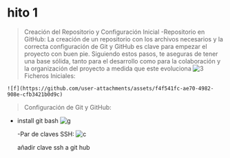 # hito 1
  >Creación del Repositorio y Configuración Inicial
-Repositorio en GitHub: La creación de un repositorio con los archivos necesarios y la correcta configuración de Git y GitHub es clave para empezar el proyecto con buen pie. Siguiendo estos pasos, te aseguras de tener una base sólida, tanto para el desarrollo como para la colaboración y la organización del proyecto a medida que este evoluciona
    ![3](https://github.com/user-attachments/assets/922fd472-8485-4c78-bed1-5e683336cfe5)
>Ficheros Iniciales:

    ![f](https://github.com/user-attachments/assets/f4f541fc-ae70-4982-908e-cfb3421b0d9c)

>Configuración de Git y GitHub:
  - install git bash
    ![g](https://github.com/user-attachments/assets/03251443-71bd-4c3f-af62-79825b7cf55a)

    -Par de claves SSH:
     ![c](https://github.com/user-attachments/assets/eecc7577-b301-46b9-8160-557304efa707)

       añadir clave ssh a git hub
        
    
